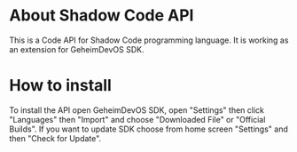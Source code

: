 # About Shadow Code API

  This is a Code API for Shadow Code programming language.
  It is working as an extension for GeheimDevOS SDK.

# How to install

  To install the API open GeheimDevOS SDK, open "Settings" then click "Languages" then "Import" and choose "Downloaded File" or "Official Builds".
  If you want to update SDK choose from home screen "Settings" and then "Check for Update".
